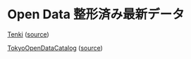 # Open Data 整形済み最新データ
[Tenki](data/20230928-00:35:58-regular.xml) \([source](https://www.data.jma.go.jp/developer/xml/feed/regular.xml)\)

[TokyoOpenDataCatalog](data/20230928-00:35:59-TokyoOpenDataCatalog) \([source](https://catalog.data.metro.tokyo.lg.jp/api/3/action/package_search?q=*:*&rows=50&start=0)\)

